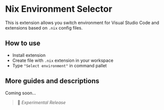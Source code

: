 # Nix Environment Selector

This is extension allows you switch environment for Visual Studio Code and extensions based on `.nix` config files.

## How to use

* Install extension
* Create file with `.nix` extension in your workspace
* Type `"Select environment"` in command pallet

## More guides and descriptions

Coming soon...

> 🧪 *Experimental Release*
